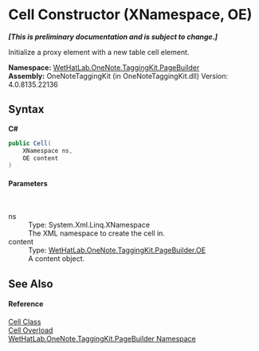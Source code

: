 # Cell Constructor (XNamespace, OE)
 _**\[This is preliminary documentation and is subject to change.\]**_

Initialize a proxy element with a new table cell element.

**Namespace:**&nbsp;<a href="56352230-71f2-f4b7-63a8-983965663af5.md">WetHatLab.OneNote.TaggingKit.PageBuilder</a><br />**Assembly:**&nbsp;OneNoteTaggingKit (in OneNoteTaggingKit.dll) Version: 4.0.8135.22136

## Syntax

**C#**<br />
``` C#
public Cell(
	XNamespace ns,
	OE content
)
```


#### Parameters
&nbsp;<dl><dt>ns</dt><dd>Type: System.Xml.Linq.XNamespace<br />The XML namespace to create the cell in.</dd><dt>content</dt><dd>Type: <a href="6d00c7e2-1ce9-f79b-727b-125206c5880d.md">WetHatLab.OneNote.TaggingKit.PageBuilder.OE</a><br />A content object.</dd></dl>

## See Also


#### Reference
<a href="66fe52c1-34fd-3769-2ea3-c5ed0c1d65ca.md">Cell Class</a><br /><a href="3b9d16c4-470d-71be-8687-dba7660c6891.md">Cell Overload</a><br /><a href="56352230-71f2-f4b7-63a8-983965663af5.md">WetHatLab.OneNote.TaggingKit.PageBuilder Namespace</a><br />